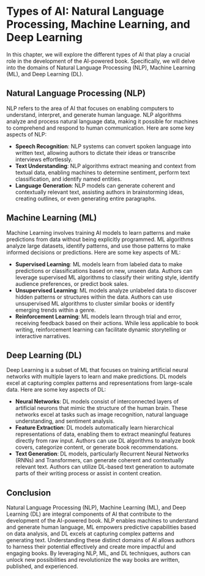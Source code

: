 Types of AI: Natural Language Processing, Machine Learning, and Deep Learning
======================================================================================

In this chapter, we will explore the different types of AI that play a crucial role in the development of the AI-powered book. Specifically, we will delve into the domains of Natural Language Processing (NLP), Machine Learning (ML), and Deep Learning (DL).

Natural Language Processing (NLP)
---------------------------------

NLP refers to the area of AI that focuses on enabling computers to understand, interpret, and generate human language. NLP algorithms analyze and process natural language data, making it possible for machines to comprehend and respond to human communication. Here are some key aspects of NLP:

* **Speech Recognition**: NLP systems can convert spoken language into written text, allowing authors to dictate their ideas or transcribe interviews effortlessly.
* **Text Understanding**: NLP algorithms extract meaning and context from textual data, enabling machines to determine sentiment, perform text classification, and identify named entities.
* **Language Generation**: NLP models can generate coherent and contextually relevant text, assisting authors in brainstorming ideas, creating outlines, or even generating entire paragraphs.

Machine Learning (ML)
---------------------

Machine Learning involves training AI models to learn patterns and make predictions from data without being explicitly programmed. ML algorithms analyze large datasets, identify patterns, and use those patterns to make informed decisions or predictions. Here are some key aspects of ML:

* **Supervised Learning**: ML models learn from labeled data to make predictions or classifications based on new, unseen data. Authors can leverage supervised ML algorithms to classify their writing style, identify audience preferences, or predict book sales.
* **Unsupervised Learning**: ML models analyze unlabeled data to discover hidden patterns or structures within the data. Authors can use unsupervised ML algorithms to cluster similar books or identify emerging trends within a genre.
* **Reinforcement Learning**: ML models learn through trial and error, receiving feedback based on their actions. While less applicable to book writing, reinforcement learning can facilitate dynamic storytelling or interactive narratives.

Deep Learning (DL)
------------------

Deep Learning is a subset of ML that focuses on training artificial neural networks with multiple layers to learn and make predictions. DL models excel at capturing complex patterns and representations from large-scale data. Here are some key aspects of DL:

* **Neural Networks**: DL models consist of interconnected layers of artificial neurons that mimic the structure of the human brain. These networks excel at tasks such as image recognition, natural language understanding, and sentiment analysis.
* **Feature Extraction**: DL models automatically learn hierarchical representations of data, enabling them to extract meaningful features directly from raw input. Authors can use DL algorithms to analyze book covers, categorize content, or generate book recommendations.
* **Text Generation**: DL models, particularly Recurrent Neural Networks (RNNs) and Transformers, can generate coherent and contextually relevant text. Authors can utilize DL-based text generation to automate parts of their writing process or assist in content creation.

Conclusion
----------

Natural Language Processing (NLP), Machine Learning (ML), and Deep Learning (DL) are integral components of AI that contribute to the development of the AI-powered book. NLP enables machines to understand and generate human language, ML empowers predictive capabilities based on data analysis, and DL excels at capturing complex patterns and generating text. Understanding these distinct domains of AI allows authors to harness their potential effectively and create more impactful and engaging books. By leveraging NLP, ML, and DL techniques, authors can unlock new possibilities and revolutionize the way books are written, published, and experienced.
